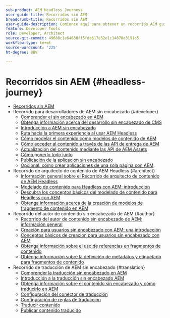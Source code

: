 ```yaml
---
sub-product: AEM Headless Journeys
user-guide-title: Recorridos sin AEM
breadcrumb-title: Recorridos sin AEM
user-guide-description: Comience aquí para obtener un recorrido AEM guiado a través de las potentes y flexibles funciones sin encabezado de los, sus capacidades y cómo utilizarlas en su proyecto.
feature: Developer Tools
role: Developer, Architect
source-git-commit: 49688c1e64038ff5fde617e52e1c14878e3191e5
workflow-type: tm+mt
source-wordcount: '225'
ht-degree: 88%

---
```



# Recorridos sin AEM {#headless-journey}

+ [Recorridos sin AEM](/help/journey-headless/home.md)
+ Recorrido para desarrolladores de AEM sin encabezado {#developer}
   + [Comprender el sin encabezado en AEM](developer/overview.md)
   + [Obtenga información acerca del desarrollo sin encabezado de CMS](developer/learn-about.md)
   + [Introducción a AEM sin encabezado](developer/getting-started.md)
   + [Ruta hacia la primera experiencia al usar AEM Headless](developer/path-to-first-experience.md)
   + [Cómo modelar el contenido como modelos de contenido de AEM](developer/model-your-content.md)
   + [Cómo acceder al contenido a través de las API de entrega de AEM](developer/access-your-content.md)
   + [Actualización del contenido mediante las API de AEM Assets](developer/update-your-content.md)
   + [Cómo ponerlo todo junto](developer/put-it-all-together.md)
   + [Publicación de la aplicación sin encabezado](developer/go-live.md)
   + [Opcional: cómo crear aplicaciones de una sola página con AEM](developer/create-spa.md)
+ Recorrido de arquitecto de contenido de AEM Headless {#architect}
   + [Información general sobre el Recorrido de arquitecto de contenido de AEM Headless](architect/overview.md)
   + [Modelado de contenido para Headless con AEM: introducción](architect/introduction.md)
   + [Descubra los conceptos básicos del modelado de contenido para Headless con AEM](architect/basics.md)
   + [Obtenga información acerca de la creación de modelos de fragmento de contenido en AEM](architect/model-structure.md)
+ Recorrido del autor de contenido sin encabezado de AEM {#author}
   + [Recorrido del autor de contenido sin encabezado de AEM: información general](author/overview.md)
   + [Creación para usuarios sin encabezado con AEM: una introducción](author/introduction.md)
   + [Conceptos básicos de creación para usuarios sin encabezado con AEM](author/basics.md)
   + [Obtenga información sobre el uso de referencias en fragmentos de contenido](author/references.md)
   + [Obtenga información sobre la definición de metadatos y etiquetado para fragmentos de contenido](author/metadata-tagging.md)
+ Recorrido de traducción de AEM sin encabezado {#translation}
   + [Comprender la traducción sin encabezado en AEM](translation/overview.md)
   + [Introducción a la traducción sin encabezado AEM](translation/getting-started.md)
   + [Obtenga información sobre el contenido sin encabezado y cómo traducirlo en AEM](translation/learn-about.md)
   + [Configuración del conector de traducción](translation/configure-connector.md)
   + [Configuración de reglas de traducción](translation/translation-rules.md)
   + [Traducir contenido](translation/translate-content.md)
   + [Publicar contenido traducido](translation/publish-content.md)
